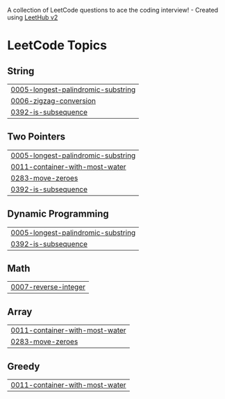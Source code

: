 A collection of LeetCode questions to ace the coding interview! - Created using [LeetHub v2](https://github.com/arunbhardwaj/LeetHub-2.0)
<!---LeetCode Topics Start-->
# LeetCode Topics
## String
|  |
| ------- |
| [0005-longest-palindromic-substring](https://github.com/cold-me/coding-test-practice/tree/master/0005-longest-palindromic-substring) |
| [0006-zigzag-conversion](https://github.com/cold-me/coding-test-practice/tree/master/0006-zigzag-conversion) |
| [0392-is-subsequence](https://github.com/cold-me/coding-test-practice/tree/master/0392-is-subsequence) |
## Two Pointers
|  |
| ------- |
| [0005-longest-palindromic-substring](https://github.com/cold-me/coding-test-practice/tree/master/0005-longest-palindromic-substring) |
| [0011-container-with-most-water](https://github.com/cold-me/coding-test-practice/tree/master/0011-container-with-most-water) |
| [0283-move-zeroes](https://github.com/cold-me/coding-test-practice/tree/master/0283-move-zeroes) |
| [0392-is-subsequence](https://github.com/cold-me/coding-test-practice/tree/master/0392-is-subsequence) |
## Dynamic Programming
|  |
| ------- |
| [0005-longest-palindromic-substring](https://github.com/cold-me/coding-test-practice/tree/master/0005-longest-palindromic-substring) |
| [0392-is-subsequence](https://github.com/cold-me/coding-test-practice/tree/master/0392-is-subsequence) |
## Math
|  |
| ------- |
| [0007-reverse-integer](https://github.com/cold-me/coding-test-practice/tree/master/0007-reverse-integer) |
## Array
|  |
| ------- |
| [0011-container-with-most-water](https://github.com/cold-me/coding-test-practice/tree/master/0011-container-with-most-water) |
| [0283-move-zeroes](https://github.com/cold-me/coding-test-practice/tree/master/0283-move-zeroes) |
## Greedy
|  |
| ------- |
| [0011-container-with-most-water](https://github.com/cold-me/coding-test-practice/tree/master/0011-container-with-most-water) |
<!---LeetCode Topics End-->